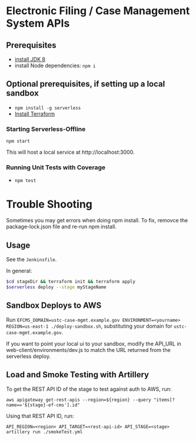 # Electronic Filing / Case Management System APIs

## Prerequisites

- [install JDK 8](https://www.oracle.com/technetwork/java/javase/downloads/jdk8-downloads-2133151.html)
- install Node dependencies: `npm i`

## Optional prerequisites, if setting up a local sandbox

- `npm install -g serverless`
- [Install Terraform](https://www.terraform.io/intro/getting-started/install.html)

### Starting Serverless-Offline

`npm start`

This will host a local service at http://localhost:3000.

### Running Unit Tests with Coverage

- `npm test`

# Trouble Shooting

Sometimes you may get errors when doing npm install.  To fix, removce the package-lock.json file and re-run npm install.

## Usage

See the `Jenkinsfile`.

In general:
```sh
$cd stageDir && terraform init && terraform apply
$serverless deploy --stage myStageName
```

## Sandbox Deploys to AWS

Run `EFCMS_DOMAIN=ustc-case-mgmt.example.gov ENVIRONMENT=<yourname> REGION=us-east-1 ./deploy-sandbox.sh`, substituting your domain for `ustc-case-mgmt.example.gov`.

If you want to point your local ui to your sandbox, modify the API_URL in web-client/environments/dev.js to match the URL returned from the serverless deploy.

## Load and Smoke Testing with Artillery

To get the REST API ID of the stage to test against auth to AWS, run:

`aws apigateway get-rest-apis --region=${region} --query "items[?name=='${stage}-ef-cms'].id"`

Using that REST API ID, run:

`API_REGION=<region> API_TARGET=<rest-api-id> API_STAGE=<stage> artillery run ./smokeTest.yml`
